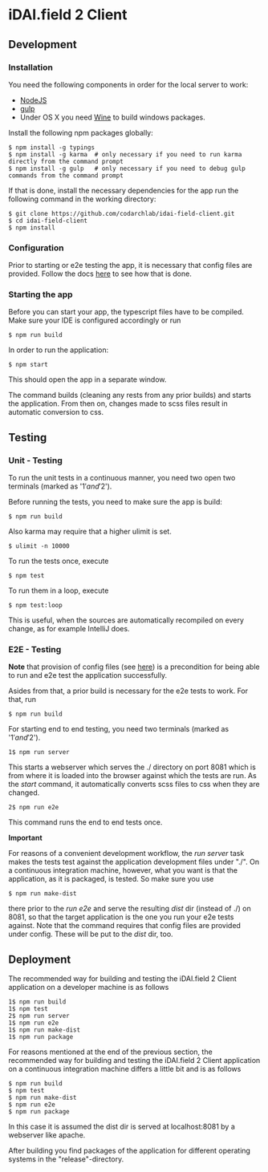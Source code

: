 # iDAI.field 2 Client

## Development

### Installation

You need the following components in order for the local server to work:

* [NodeJS](https://nodejs.org/download/)
* [gulp](https://github.com/gulpjs/gulp/blob/master/docs/getting-started.md)
* Under OS X you need [Wine](http://www.davidbaumgold.com/tutorials/wine-mac/) to build windows packages.

Install the following npm packages globally:

```
$ npm install -g typings
$ npm install -g karma  # only necessary if you need to run karma directly from the command prompt
$ npm install -g gulp   # only necessary if you need to debug gulp commands from the command prompt
```

If that is done, install the necessary dependencies 
for the app run the following command in the working directory:

```
$ git clone https://github.com/codarchlab/idai-field-client.git
$ cd idai-field-client
$ npm install
```

### Configuration

Prior to starting or e2e testing the app, it is necessary that config files are provided.
Follow the docs [here](config) to see how that is done.

### Starting the app

Before you can start your app, the typescript files have to be compiled.
Make sure your IDE is configured accordingly or run

```
$ npm run build
```

In order to run the application:

```
$ npm start
```

This should open the app in a separate window. 

The command builds (cleaning any rests from any prior builds)
and starts the application. From then on, changes made to scss files
result in automatic conversion to css.

## Testing

### Unit - Testing

To run the unit tests in a continuous manner, 
you need two open two terminals (marked as '1$' and '2$'). 

Before running the tests, you need to make sure the
app is build:

```
$ npm run build
```

Also karma may require that a higher ulimit is set.

```
$ ulimit -n 10000
```

To run the tests once, execute

```
$ npm test
```

To run them in a loop, execute

```
$ npm test:loop
```

This is useful, when the sources are automatically recompiled on every change,
as for example IntelliJ does.

### E2E - Testing

**Note** that provision of config files (see [here](config)) is a precondition for being able to run and e2e test the application successfully.

Asides from that, a prior build is necessary for the e2e tests to work. For that, run

```
$ npm run build
```

For starting end to end testing,
you need two terminals (marked as '1$' and '2$').

```
1$ npm run server
```

This starts a webserver which serves the ./ directory on port 8081
which is from where it is loaded into the browser against which the tests are run.
As the *start* command, it automatically converts scss files to css when they are changed.

```
2$ npm run e2e
```

This command runs the end to end tests once.

**Important**

For reasons of a convenient development workflow, the *run server* task makes the tests
test against the application development files under "./". On a continuous integration machine,
however, what you want is that the application, as it is packaged, is tested. So make sure
you use

```
$ npm run make-dist
```

there prior to the *run e2e* and serve the resulting *dist* dir (instead of ./) on 8081, 
so that the target application is the one you run your e2e tests against. Note that the command
requires that config files are provided under config. These will be put to the *dist* dir, too.

## Deployment

The recommended way for building and testing
the iDAI.field 2 Client application on a developer machine is as follows

```
1$ npm run build
1$ npm test
2$ npm run server
1$ npm run e2e
1$ npm run make-dist
1$ npm run package
```

For reasons mentioned at the end of the previous section, the recommended way for building and testing
the iDAI.field 2 Client application on a continuous integration machine differs a little bit and 
is as follows

```
$ npm run build
$ npm test
$ npm run make-dist
$ npm run e2e
$ npm run package
```

In this case it is assumed the dist dir is served at localhost:8081 by a webserver like apache.

After building you find packages of the application for different operating systems
in the "release"-directory.

